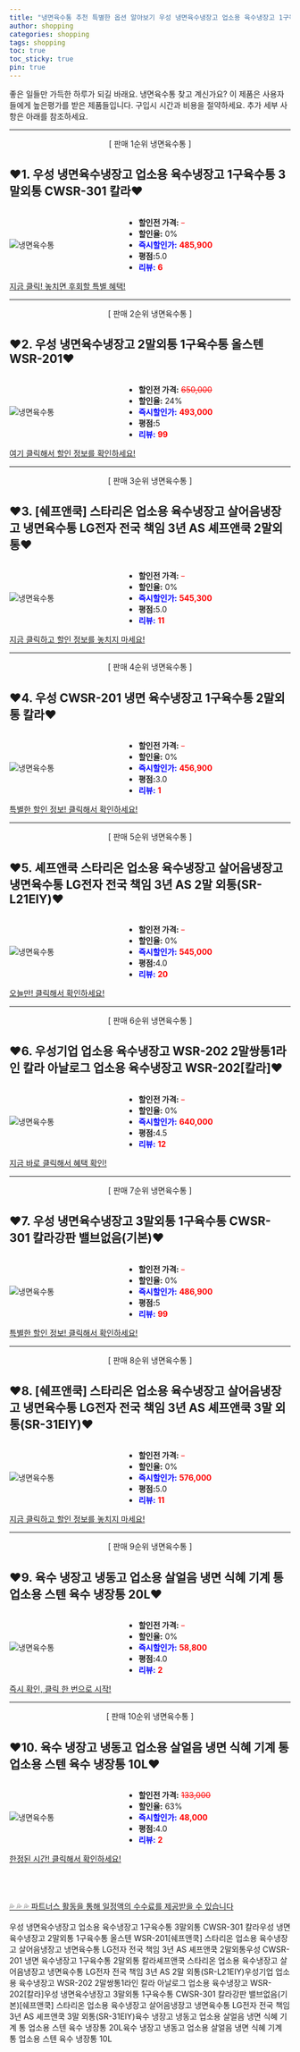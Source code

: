 ```yaml
---
title: "냉면육수통 추천 특별한 옵션 알아보기 우성 냉면육수냉장고 업소용 육수냉장고 1구육수통"
author: shopping
categories: shopping
tags: shopping
toc: true
toc_sticky: true
pin: true
---
```

좋은 일들만 가득한 하루가 되길 바래요. 냉면육수통 찾고 계신가요? 이 제품은 사용자들에게 높은평가를 받은 제품들입니다. 구입시 시간과 비용을 절약하세요. 추가 세부 사항은 아래를 참조하세요.

---
<p class="toplist" style="margin: 0 auto; display: block; width: fit-content;">[ 판매 1순위 냉면육수통 ]</p>

<h2><strong>❤️1. 우성 냉면육수냉장고 업소용 육수냉장고 1구육수통 3말외통 CWSR-301 칼라❤️</strong></h2>

<div style="display: flex; align-items: center;">
    <div style="flex: 0.4;">
        <img src="https://thumbnail10.coupangcdn.com/thumbnails/remote/230x230ex/image/vendor_inventory/6ed2/6066b3ebc0c926524211a1afb30e027c6a2edf29c5ffa1e33afbee1d1f6b.jpg" alt="냉면육수통" style="max-width: 100%;">
    </div>
    <div style="flex: 0.6; margin-left: 10px;">
        <ul>
            <li><strong>할인전 가격:</strong> <del style="color: red;">-</del></li>
            <li><strong>할인율:</strong> 0%</li>
            <li><span style='color:blue'><strong>즉시할인가:</strong></span> <span style='color:red'><strong>485,900</strong></span></li>
            <li><strong>평점:</strong>5.0</li>
            <li><span style='color:blue'><strong>리뷰:</strong></span> <span style='color:red'><strong>6</strong></span></li>
        </ul>
    </div>
</div>
<div class="center">
    <a href="https://William4Davisa.github.io?lptag=AF9450613&subid=githubio&pageKey=7692441766&traceid=V0-153&itemId=20574414417&vendorItemId=4041885060" class="myButton">
        지금 클릭! 놓치면 후회할 특별 혜택!
    </a>
</div>


---
<p class="toplist" style="margin: 0 auto; display: block; width: fit-content;">[ 판매 2순위 냉면육수통 ]</p>

<h2><strong>❤️2. 우성 냉면육수냉장고 2말외통 1구육수통 올스텐 WSR-201❤️</strong></h2>

<div style="display: flex; align-items: center;">
    <div style="flex: 0.4;">
        <img src="https://thumbnail6.coupangcdn.com/thumbnails/remote/230x230ex/image/vendor_inventory/6c44/3cab94a71572e5ec216d5b35ba8b242082b3bb133b5160d200aba8d1cc0c.jpg" alt="냉면육수통" style="max-width: 100%;">
    </div>
    <div style="flex: 0.6; margin-left: 10px;">
        <ul>
            <li><strong>할인전 가격:</strong> <del style="color: red;">650,000</del></li>
            <li><strong>할인율:</strong> 24%</li>
            <li><span style='color:blue'><strong>즉시할인가:</strong></span> <span style='color:red'><strong>493,000</strong></span></li>
            <li><strong>평점:</strong>5</li>
            <li><span style='color:blue'><strong>리뷰:</strong></span> <span style='color:red'><strong>99</strong></span></li>
        </ul>
    </div>
</div>
<div class="center">
    <a href="https://William4Davisa.github.io?lptag=AF9450613&subid=githubio&pageKey=7428127461&traceid=V0-153&itemId=19286085497&vendorItemId=86400943730" class="myButton">
        여기 클릭해서 할인 정보를 확인하세요!
    </a>
</div>


---
<p class="toplist" style="margin: 0 auto; display: block; width: fit-content;">[ 판매 3순위 냉면육수통 ]</p>

<h2><strong>❤️3. [쉐프앤쿡] 스타리온 업소용 육수냉장고 살어음냉장고 냉면육수통 LG전자 전국 책임 3년 AS 셰프앤쿡 2말외통❤️</strong></h2>

<div style="display: flex; align-items: center;">
    <div style="flex: 0.4;">
        <img src="https://thumbnail6.coupangcdn.com/thumbnails/remote/230x230ex/image/vendor_inventory/8693/bd75c7b1f07b30b7b41d8f5fca63af311784a579d9e80f93ba87bc0f60df.jpg" alt="냉면육수통" style="max-width: 100%;">
    </div>
    <div style="flex: 0.6; margin-left: 10px;">
        <ul>
            <li><strong>할인전 가격:</strong> <del style="color: red;">-</del></li>
            <li><strong>할인율:</strong> 0%</li>
            <li><span style='color:blue'><strong>즉시할인가:</strong></span> <span style='color:red'><strong>545,300</strong></span></li>
            <li><strong>평점:</strong>5.0</li>
            <li><span style='color:blue'><strong>리뷰:</strong></span> <span style='color:red'><strong>11</strong></span></li>
        </ul>
    </div>
</div>
<div class="center">
    <a href="https://William4Davisa.github.io?lptag=AF9450613&subid=githubio&pageKey=7740508704&traceid=V0-153&itemId=21315506551&vendorItemId=88374983799" class="myButton">
        지금 클릭하고 할인 정보를 놓치지 마세요!
    </a>
</div>


---
<p class="toplist" style="margin: 0 auto; display: block; width: fit-content;">[ 판매 4순위 냉면육수통 ]</p>

<h2><strong>❤️4. 우성 CWSR-201 냉면 육수냉장고 1구육수통 2말외통 칼라❤️</strong></h2>

<div style="display: flex; align-items: center;">
    <div style="flex: 0.4;">
        <img src="https://thumbnail10.coupangcdn.com/thumbnails/remote/230x230ex/image/vendor_inventory/6ed2/6066b3ebc0c926524211a1afb30e027c6a2edf29c5ffa1e33afbee1d1f6b.jpg" alt="냉면육수통" style="max-width: 100%;">
    </div>
    <div style="flex: 0.6; margin-left: 10px;">
        <ul>
            <li><strong>할인전 가격:</strong> <del style="color: red;">-</del></li>
            <li><strong>할인율:</strong> 0%</li>
            <li><span style='color:blue'><strong>즉시할인가:</strong></span> <span style='color:red'><strong>456,900</strong></span></li>
            <li><strong>평점:</strong>3.0</li>
            <li><span style='color:blue'><strong>리뷰:</strong></span> <span style='color:red'><strong>1</strong></span></li>
        </ul>
    </div>
</div>
<div class="center">
    <a href="https://William4Davisa.github.io?lptag=AF9450613&subid=githubio&pageKey=8072482142&traceid=V0-153&itemId=22728779142&vendorItemId=89252017349" class="myButton">
        특별한 할인 정보! 클릭해서 확인하세요!
    </a>
</div>


---
<p class="toplist" style="margin: 0 auto; display: block; width: fit-content;">[ 판매 5순위 냉면육수통 ]</p>

<h2><strong>❤️5. 셰프앤쿡 스타리온 업소용 육수냉장고 살어음냉장고 냉면육수통 LG전자 전국 책임 3년 AS 2말 외통(SR-L21EIY)❤️</strong></h2>

<div style="display: flex; align-items: center;">
    <div style="flex: 0.4;">
        <img src="https://thumbnail10.coupangcdn.com/thumbnails/remote/230x230ex/image/vendor_inventory/c3a0/492f271b7d658c79f2cc71901839e42b0fa92aaae48246052f81ca48e62c.jpg" alt="냉면육수통" style="max-width: 100%;">
    </div>
    <div style="flex: 0.6; margin-left: 10px;">
        <ul>
            <li><strong>할인전 가격:</strong> <del style="color: red;">-</del></li>
            <li><strong>할인율:</strong> 0%</li>
            <li><span style='color:blue'><strong>즉시할인가:</strong></span> <span style='color:red'><strong>545,000</strong></span></li>
            <li><strong>평점:</strong>4.0</li>
            <li><span style='color:blue'><strong>리뷰:</strong></span> <span style='color:red'><strong>20</strong></span></li>
        </ul>
    </div>
</div>
<div class="center">
    <a href="https://William4Davisa.github.io?lptag=AF9450613&subid=githubio&pageKey=7756090765&traceid=V0-153&itemId=21315310063&vendorItemId=89450907900" class="myButton">
        오늘만! 클릭해서 확인하세요!
    </a>
</div>


---
<p class="toplist" style="margin: 0 auto; display: block; width: fit-content;">[ 판매 6순위 냉면육수통 ]</p>

<h2><strong>❤️6. 우성기업 업소용 육수냉장고 WSR-202 2말쌍통1라인 칼라 아날로그 업소용 육수냉장고 WSR-202[칼라]❤️</strong></h2>

<div style="display: flex; align-items: center;">
    <div style="flex: 0.4;">
        <img src="https://thumbnail7.coupangcdn.com/thumbnails/remote/230x230ex/image/vendor_inventory/2fdb/5db92908566d1bf9b1660a25fe272cb31bcffd4d39a02478f96ed7eed4c6.PNG" alt="냉면육수통" style="max-width: 100%;">
    </div>
    <div style="flex: 0.6; margin-left: 10px;">
        <ul>
            <li><strong>할인전 가격:</strong> <del style="color: red;">-</del></li>
            <li><strong>할인율:</strong> 0%</li>
            <li><span style='color:blue'><strong>즉시할인가:</strong></span> <span style='color:red'><strong>640,000</strong></span></li>
            <li><strong>평점:</strong>4.5</li>
            <li><span style='color:blue'><strong>리뷰:</strong></span> <span style='color:red'><strong>12</strong></span></li>
        </ul>
    </div>
</div>
<div class="center">
    <a href="https://William4Davisa.github.io?lptag=AF9450613&subid=githubio&pageKey=191668651&traceid=V0-153&itemId=548083359&vendorItemId=81864296503" class="myButton">
        지금 바로 클릭해서 혜택 확인!
    </a>
</div>


---
<p class="toplist" style="margin: 0 auto; display: block; width: fit-content;">[ 판매 7순위 냉면육수통 ]</p>

<h2><strong>❤️7. 우성 냉면육수냉장고 3말외통 1구육수통 CWSR-301 칼라강판 밸브없음(기본)❤️</strong></h2>

<div style="display: flex; align-items: center;">
    <div style="flex: 0.4;">
        <img src="https://thumbnail7.coupangcdn.com/thumbnails/remote/230x230ex/image/vendor_inventory/5271/7a074fab2a141d0349c17a9da8cd719418290411c77308f15c9803382090.jpg" alt="냉면육수통" style="max-width: 100%;">
    </div>
    <div style="flex: 0.6; margin-left: 10px;">
        <ul>
            <li><strong>할인전 가격:</strong> <del style="color: red;">-</del></li>
            <li><strong>할인율:</strong> 0%</li>
            <li><span style='color:blue'><strong>즉시할인가:</strong></span> <span style='color:red'><strong>486,900</strong></span></li>
            <li><strong>평점:</strong>5</li>
            <li><span style='color:blue'><strong>리뷰:</strong></span> <span style='color:red'><strong>99</strong></span></li>
        </ul>
    </div>
</div>
<div class="center">
    <a href="https://William4Davisa.github.io?lptag=AF9450613&subid=githubio&pageKey=7928237362&traceid=V0-153&itemId=21800681425&vendorItemId=88849261229" class="myButton">
        특별한 할인 정보! 클릭해서 확인하세요!
    </a>
</div>


---
<p class="toplist" style="margin: 0 auto; display: block; width: fit-content;">[ 판매 8순위 냉면육수통 ]</p>

<h2><strong>❤️8. [쉐프앤쿡] 스타리온 업소용 육수냉장고 살어음냉장고 냉면육수통 LG전자 전국 책임 3년 AS 셰프앤쿡 3말 외통(SR-31EIY)❤️</strong></h2>

<div style="display: flex; align-items: center;">
    <div style="flex: 0.4;">
        <img src="https://thumbnail6.coupangcdn.com/thumbnails/remote/230x230ex/image/vendor_inventory/8693/bd75c7b1f07b30b7b41d8f5fca63af311784a579d9e80f93ba87bc0f60df.jpg" alt="냉면육수통" style="max-width: 100%;">
    </div>
    <div style="flex: 0.6; margin-left: 10px;">
        <ul>
            <li><strong>할인전 가격:</strong> <del style="color: red;">-</del></li>
            <li><strong>할인율:</strong> 0%</li>
            <li><span style='color:blue'><strong>즉시할인가:</strong></span> <span style='color:red'><strong>576,000</strong></span></li>
            <li><strong>평점:</strong>5.0</li>
            <li><span style='color:blue'><strong>리뷰:</strong></span> <span style='color:red'><strong>11</strong></span></li>
        </ul>
    </div>
</div>
<div class="center">
    <a href="https://William4Davisa.github.io?lptag=AF9450613&subid=githubio&pageKey=7740508704&traceid=V0-153&itemId=20823952144&vendorItemId=88374923945" class="myButton">
        지금 클릭하고 할인 정보를 놓치지 마세요!
    </a>
</div>


---
<p class="toplist" style="margin: 0 auto; display: block; width: fit-content;">[ 판매 9순위 냉면육수통 ]</p>

<h2><strong>❤️9. 육수 냉장고 냉동고 업소용 살얼음 냉면 식혜 기계 통 업소용 스텐 육수 냉장통 20L❤️</strong></h2>

<div style="display: flex; align-items: center;">
    <div style="flex: 0.4;">
        <img src="https://thumbnail7.coupangcdn.com/thumbnails/remote/230x230ex/image/vendor_inventory/94dd/99e1f03a9b69b01a7a5f07f7326859550a6301cca0103a1e84f434675ac2.png" alt="냉면육수통" style="max-width: 100%;">
    </div>
    <div style="flex: 0.6; margin-left: 10px;">
        <ul>
            <li><strong>할인전 가격:</strong> <del style="color: red;">-</del></li>
            <li><strong>할인율:</strong> 0%</li>
            <li><span style='color:blue'><strong>즉시할인가:</strong></span> <span style='color:red'><strong>58,800</strong></span></li>
            <li><strong>평점:</strong>4.0</li>
            <li><span style='color:blue'><strong>리뷰:</strong></span> <span style='color:red'><strong>2</strong></span></li>
        </ul>
    </div>
</div>
<div class="center">
    <a href="https://William4Davisa.github.io?lptag=AF9450613&subid=githubio&pageKey=7376467719&traceid=V0-153&itemId=19039811362&vendorItemId=86163563074" class="myButton">
        즉시 확인, 클릭 한 번으로 시작!
    </a>
</div>


---
<p class="toplist" style="margin: 0 auto; display: block; width: fit-content;">[ 판매 10순위 냉면육수통 ]</p>

<h2><strong>❤️10. 육수 냉장고 냉동고 업소용 살얼음 냉면 식혜 기계 통 업소용 스텐 육수 냉장통 10L❤️</strong></h2>

<div style="display: flex; align-items: center;">
    <div style="flex: 0.4;">
        <img src="https://thumbnail6.coupangcdn.com/thumbnails/remote/230x230ex/image/vendor_inventory/4865/0ceac4f850e7de3a717f881e97c6fdde39bf7e6730180f90845447900358.png" alt="냉면육수통" style="max-width: 100%;">
    </div>
    <div style="flex: 0.6; margin-left: 10px;">
        <ul>
            <li><strong>할인전 가격:</strong> <del style="color: red;">133,000</del></li>
            <li><strong>할인율:</strong> 63%</li>
            <li><span style='color:blue'><strong>즉시할인가:</strong></span> <span style='color:red'><strong>48,000</strong></span></li>
            <li><strong>평점:</strong>4.0</li>
            <li><span style='color:blue'><strong>리뷰:</strong></span> <span style='color:red'><strong>2</strong></span></li>
        </ul>
    </div>
</div>
<div class="center">
    <a href="https://William4Davisa.github.io?lptag=AF9450613&subid=githubio&pageKey=7376467719&traceid=V0-153&itemId=19039811357&vendorItemId=86448502434" class="myButton">
        한정된 시간! 클릭해서 확인하세요!
    </a>
</div>

<br><br><br>[💦 💦 💦 파트너스 활동을 통해 일정액의 수수료를 제공받을 수 있습니다](https://link.coupang.com/a/bcpT2c)<br><br>우성 냉면육수냉장고 업소용 육수냉장고 1구육수통 3말외통 CWSR-301 칼라우성 냉면육수냉장고 2말외통 1구육수통 올스텐 WSR-201[쉐프앤쿡] 스타리온 업소용 육수냉장고 살어음냉장고 냉면육수통 LG전자 전국 책임 3년 AS 셰프앤쿡 2말외통우성 CWSR-201 냉면 육수냉장고 1구육수통 2말외통 칼라셰프앤쿡 스타리온 업소용 육수냉장고 살어음냉장고 냉면육수통 LG전자 전국 책임 3년 AS 2말 외통(SR-L21EIY)우성기업 업소용 육수냉장고 WSR-202 2말쌍통1라인 칼라 아날로그 업소용 육수냉장고 WSR-202[칼라]우성 냉면육수냉장고 3말외통 1구육수통 CWSR-301 칼라강판 밸브없음(기본)[쉐프앤쿡] 스타리온 업소용 육수냉장고 살어음냉장고 냉면육수통 LG전자 전국 책임 3년 AS 셰프앤쿡 3말 외통(SR-31EIY)육수 냉장고 냉동고 업소용 살얼음 냉면 식혜 기계 통 업소용 스텐 육수 냉장통 20L육수 냉장고 냉동고 업소용 살얼음 냉면 식혜 기계 통 업소용 스텐 육수 냉장통 10L